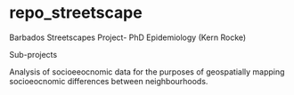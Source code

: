 # repo_streetscape
Barbados Streetscapes Project- PhD Epidemiology (Kern Rocke) 

Sub-projects

Analysis of socioeeocnomic data for the purposes of geospatially mapping socioeocnomic differences between neighbourhoods.
